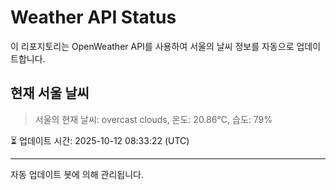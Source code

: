 
# Weather API Status

이 리포지토리는 OpenWeather API를 사용하여 서울의 날씨 정보를 자동으로 업데이트합니다.

## 현재 서울 날씨
> 서울의 현재 날씨: overcast clouds, 온도: 20.86°C, 습도: 79%

⏳ 업데이트 시간: 2025-10-12 08:33:22 (UTC)

---
자동 업데이트 봇에 의해 관리됩니다.
